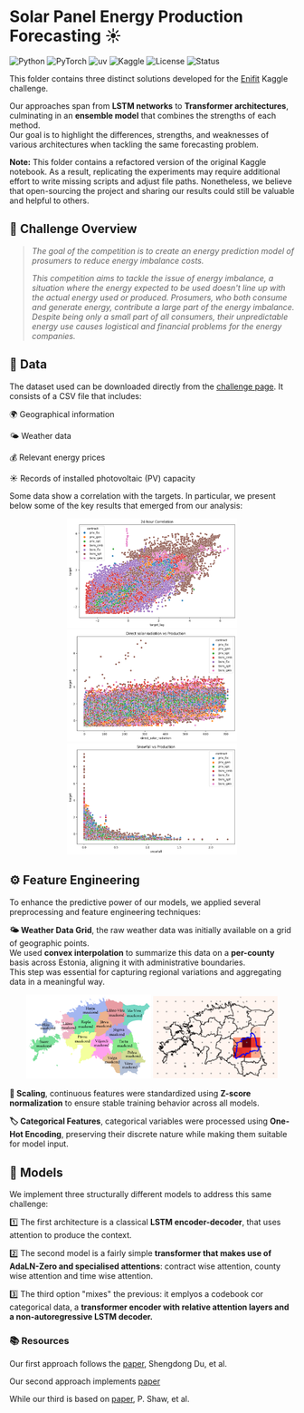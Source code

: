 # Solar Panel Energy Production Forecasting ☀️
![Python](https://img.shields.io/badge/Python-3.9+-blue?style=flat-square&logo=python)
![PyTorch](https://img.shields.io/badge/PyTorch-1.13+-red?style=flat-square&logo=pytorch)
![uv](https://img.shields.io/badge/uv-virtualenv-lightgrey?style=flat-square&logo=python)
![Kaggle](https://img.shields.io/badge/Kaggle-Notebook-blue?style=flat-square&logo=kaggle)
![License](https://img.shields.io/github/license/alexzilligmm/windy?style=flat-square)
![Status](https://img.shields.io/badge/Status-In%20Development-orange?style=flat-square)

This folder contains three distinct solutions developed for the [Enifit](https://www.kaggle.com/competitions/predict-energy-behavior-of-prosumers) Kaggle challenge.

Our approaches span from **LSTM networks** to **Transformer architectures**, culminating in an **ensemble model** that combines the strengths of each method.  
Our goal is to highlight the differences, strengths, and weaknesses of various architectures when tackling the same forecasting problem.

**Note:** This folder contains a refactored version of the original Kaggle notebook. As a result, replicating the experiments may require additional effort to write missing scripts and adjust file paths. Nonetheless, we believe that open-sourcing the project and sharing our results could still be valuable and helpful to others.

## 📖 Challenge Overview  
> *The goal of the competition is to create an energy prediction model of prosumers to reduce energy imbalance costs.*
>
> *This competition aims to tackle the issue of energy imbalance, a situation where the energy expected to be used doesn't line up with the actual energy used or produced. Prosumers, who both consume and generate energy, contribute a large part of the energy imbalance. Despite being only a small part of all consumers, their unpredictable energy use causes logistical and financial problems for the energy companies.*


## 💾 Data  
The dataset used can be downloaded directly from the [challenge page](https://www.kaggle.com/competitions/predict-energy-behavior-of-prosumers/data). It consists of a CSV file that includes:  

🌍 Geographical information

🌤️ Weather data 

💰 Relevant energy prices  

☀️ Records of installed photovoltaic (PV) capacity

Some data show a correlation with the targets. In particular, we present below some of the key results that emerged from our analysis:
<p align="center">
  <img src="media/24-hours_correlation.png" alt="Target with itself" width="300">
  <img src="media/solar_rad_vs_prod.png" alt="Solar radiation vs production" width="300">
  <img src="media/snowfall_vs_production.png" alt="Solar radiation vs production" width="300">
</p>


## ⚙️ Feature Engineering

To enhance the predictive power of our models, we applied several preprocessing and feature engineering techniques:

**🌤️ Weather Data Grid**, the raw weather data was initially available on a grid of geographic points.  
We used **convex interpolation** to summarize this data on a **per-county** basis across Estonia, aligning it with administrative boundaries.  
This step was essential for capturing regional variations and aggregating data in a meaningful way.
<p align="center">
  <img src="media/Estonia_counties.png" alt="Estonia counties map" width="220">
  <img src="media/weather_convex_inter.png" alt="Estonia Weather Interpolation Map" width="220">
</p>


**🔁 Scaling**, continuous features were standardized using **Z-score normalization** to ensure stable training behavior across all models.

**🏷️ Categorical Features**, categorical variables were processed using **One-Hot Encoding**, preserving their discrete nature while making them suitable for model input.

## 🚀 Models
We implement three structurally different models to address this same challenge:

1️⃣ The first architecture is a classical **LSTM encoder-decoder**, that uses attention to produce the context.

2️⃣ The second model is a fairly simple **transformer that makes use of AdaLN-Zero and specialised attentions**: contract wise attention, county wise attention and time wise attention.

3️⃣ The third option "mixes" the previous: it emplyos a codebook cor categorical data, a **transformer encoder with relative attention layers and a non-autoregressive LSTM decoder.**

### 📚 Resources

Our first approach follows the [paper](https://www.sciencedirect.com/science/article/pii/S0925231220300606), Shengdong Du, et al.

Our second approach implements [paper](https://arxiv.org/abs/2212.09748)

While our third is based on [paper](https://arxiv.org/abs/1803.02155), P. Shaw, et al.


